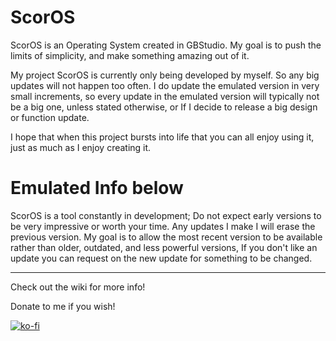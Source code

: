 # ScorOS
ScorOS is an Operating System created in GBStudio. My goal is to push the limits of simplicity, and make something amazing out of it.

My project ScorOS is currently only being developed by myself. So any big updates will not happen too often. I do update the emulated version in very small increments, so every update in the emulated version will typically not be a big one, unless stated otherwise, or If I decide to release a big design or function update.

I hope that when this project bursts into life that you can all enjoy using it, just as much as I enjoy creating it.

# Emulated Info below
ScorOS is a tool constantly in development; Do not expect early versions to be very impressive or worth your time. Any updates I make I will erase the previous version.
My goal is to allow the most recent version to be available rather than older, outdated, and less powerful versions, If you don't like an update you can request on the new update
for something to be changed.

________________________________________________________________________________________________________________________________________________________________________________________________________________________________________________________________________________________________________________________________________
Check out the wiki for more info!

Donate to me if you wish!

[![ko-fi](https://ko-fi.com/img/githubbutton_sm.svg)](https://ko-fi.com/desynkbbg)
